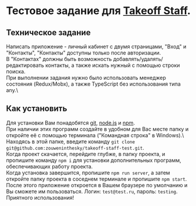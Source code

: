 # Тестовое задание для [Takeoff Staff](https://spb.hh.ru/employer/3909076).

## Техническое задание

Написать приложение - личный кабинет с двумя страницами, "Вход" и "Контакты", "Контакты" доступны только после авторизации.\
В "Контактах" должны быть возможность добавлять/удалять/редактировать контакты, а также искать нужный с помощью строки поиска.\
При выполнении задания нужно было использовать менеджер состояния (Redux/Mobx), а также TypeScript без использования типа any.\

## Как установить

Для установки Вам понадобятся [git](https://git-scm.com/downloads), [node.js](https://nodejs.org/en/) и [npm](https://www.npmjs.com/).\
При наличии этих программ создайте в удобном для Вас месте папку и откройте её с помощью терминала ("Командная строка" в Windows).\ Находясь в этой папке, введите команду `git clone git@github.com:zouweninthesky/takeoff-staff-test.git`.\
Когда проект скачается, перейдите глубже, в папку проекта, и пропишите команду `npm i` для установки дополнительных программ, обеспечивающих работу проекта.\
Когда установка завершится, пропишите `npm run server`, а затем откройте папку проекта в соседнем терминале и пропишите `npm start`.\
После этого приложение откроется в Вашем браузере по умолчанию и Вы сможете им пользоваться. Логин: `test@test.ru`, пароль: `testing`.\
Приятного использования!

